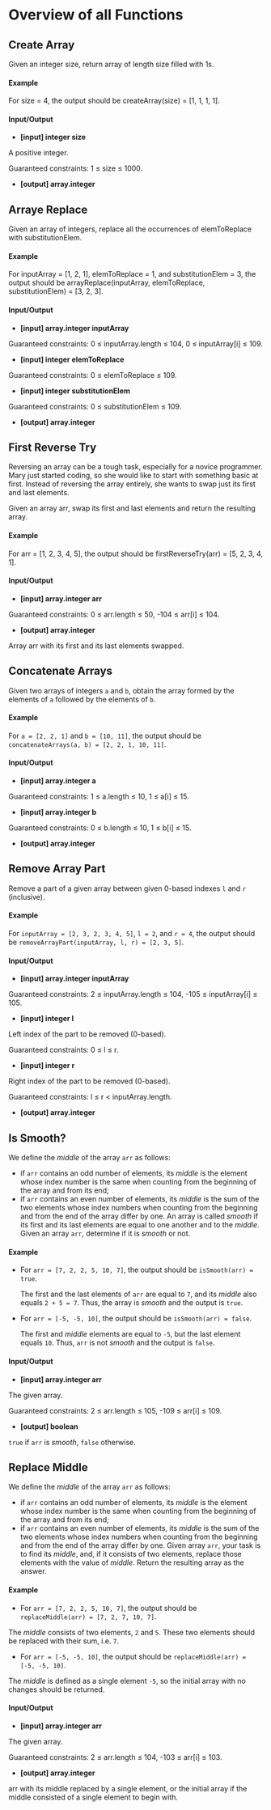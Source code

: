 # Overview of all Functions

## Create Array

Given an integer size, return array of length size filled with 1s.

#### Example

For size = 4, the output should be
createArray(size) = [1, 1, 1, 1].

#### Input/Output

* **[input] integer size**

A positive integer.

Guaranteed constraints:
1 ≤ size ≤ 1000.

* **[output] array.integer**

## Arraye Replace

Given an array of integers, replace all the occurrences of elemToReplace with substitutionElem.

#### Example

For inputArray = [1, 2, 1], elemToReplace = 1, and substitutionElem = 3, the output should be
arrayReplace(inputArray, elemToReplace, substitutionElem) = [3, 2, 3].

#### Input/Output

* **[input] array.integer inputArray**

Guaranteed constraints:
0 ≤ inputArray.length ≤ 104,
0 ≤ inputArray[i] ≤ 109.

* **[input] integer elemToReplace**

Guaranteed constraints:
0 ≤ elemToReplace ≤ 109.

* **[input] integer substitutionElem**

Guaranteed constraints:
0 ≤ substitutionElem ≤ 109.

* **[output] array.integer**

## First Reverse Try

Reversing an array can be a tough task, especially for a novice programmer. Mary just started coding, so she would like to start with something basic at first. Instead of reversing the array entirely, she wants to swap just its first and last elements.

Given an array arr, swap its first and last elements and return the resulting array.

#### Example

For arr = [1, 2, 3, 4, 5], the output should be
firstReverseTry(arr) = [5, 2, 3, 4, 1].

#### Input/Output

* **[input] array.integer arr**

Guaranteed constraints:
0 ≤ arr.length ≤ 50,
-104 ≤ arr[i] ≤ 104.

* **[output] array.integer**

Array arr with its first and its last elements swapped.

## Concatenate Arrays

Given two arrays of integers `a` and `b`, obtain the array formed by the elements of `a` followed by the elements of `b`.

#### Example

For `a = [2, 2, 1]` and `b = [10, 11]`, the output should be
`concatenateArrays(a, b) = [2, 2, 1, 10, 11]`.

#### Input/Output

* **[input] array.integer a**

Guaranteed constraints:
1 ≤ a.length ≤ 10,
1 ≤ a[i] ≤ 15.

* **[input] array.integer b**

Guaranteed constraints:
0 ≤ b.length ≤ 10,
1 ≤ b[i] ≤ 15.

* **[output] array.integer**

## Remove Array Part

Remove a part of a given array between given 0-based indexes `l` and `r` (inclusive).

#### Example

For `inputArray = [2, 3, 2, 3, 4, 5]`, `l = 2`, and `r = 4`, the output should be
`removeArrayPart(inputArray, l, r) = [2, 3, 5]`.

#### Input/Output

* **[input] array.integer inputArray**

Guaranteed constraints:
2 ≤ inputArray.length ≤ 104,
-105 ≤ inputArray[i] ≤ 105.

* **[input] integer l**

Left index of the part to be removed (0-based).

Guaranteed constraints:
0 ≤ l ≤ r.

* **[input] integer r**

Right index of the part to be removed (0-based).

Guaranteed constraints:
l ≤ r < inputArray.length.

* **[output] array.integer**

## Is Smooth?

We define the *middle* of the array `arr` as follows:

* if `arr` contains an odd number of elements, its *middle* is the element whose index number is the same when counting from the beginning of the array and from its end;
* if `arr` contains an even number of elements, its *middle* is the sum of the two elements whose index numbers when counting from the beginning and from the end of the array differ by one.
An array is called *smooth* if its first and its last elements are equal to one another and to the *middle*. Given an array `arr`, determine if it is *smooth* or not.

#### Example

* For `arr = [7, 2, 2, 5, 10, 7]`, the output should be
  `isSmooth(arr) = true`.

  The first and the last elements of `arr` are equal to `7`, and its *middle* also equals `2 + 5 = 7`. Thus, the array is *smooth* and the output is `true`.

* For `arr = [-5, -5, 10]`, the output should be
  `isSmooth(arr) = false`.

  The first and *middle* elements are equal to `-5`, but the last element equals `10`. Thus, `arr` is not *smooth* and the output is `false`.

#### Input/Output

* **[input] array.integer arr**

The given array.

Guaranteed constraints:
2 ≤ arr.length ≤ 105,
-109 ≤ arr[i] ≤ 109.

* **[output] boolean**

`true` if `arr` is *smooth*, `false` otherwise.

## Replace Middle

We define the *middle* of the array `arr` as follows:

* if `arr` contains an odd number of elements, its *middle* is the element whose index number is the same when counting from the beginning of the array and from its end;
* if `arr` contains an even number of elements, its *middle* is the sum of the two elements whose index numbers when counting from the beginning and from the end of the array differ by one.
Given array `arr`, your task is to find its *middle*, and, if it consists of two elements, replace those elements with the value of *middle*. Return the resulting array as the answer.

#### Example

* For `arr = [7, 2, 2, 5, 10, 7]`, the output should be
  `replaceMiddle(arr) = [7, 2, 7, 10, 7]`.

The *middle* consists of two elements, `2` and `5`. These two elements should be replaced with their sum, i.e. `7`.

* For `arr = [-5, -5, 10]`, the output should be
  `replaceMiddle(arr) = [-5, -5, 10]`.

The *middle* is defined as a single element `-5`, so the initial array with no changes should be returned.

#### Input/Output

* **[input] array.integer arr**

The given array.

Guaranteed constraints:
2 ≤ arr.length ≤ 104,
-103 ≤ arr[i] ≤ 103.

* **[output] array.integer**

arr with its middle replaced by a single element, or the initial array if the middle consisted of a single element to begin with.
